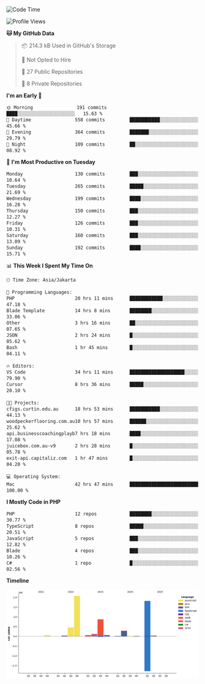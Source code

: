 <!--START_SECTION:waka-->
![Code Time](http://img.shields.io/badge/Code%20Time-609%20hrs%2021%20mins-blue)

![Profile Views](http://img.shields.io/badge/Profile%20Views-1-blue)

**🐱 My GitHub Data** 

> 📦 214.3 kB Used in GitHub's Storage 
 > 
> 🚫 Not Opted to Hire
 > 
> 📜 27 Public Repositories 
 > 
> 🔑 8 Private Repositories 
 > 
**I'm an Early 🐤** 

```text
🌞 Morning                191 commits         ████░░░░░░░░░░░░░░░░░░░░░   15.63 % 
🌆 Daytime                558 commits         ███████████░░░░░░░░░░░░░░   45.66 % 
🌃 Evening                364 commits         ███████░░░░░░░░░░░░░░░░░░   29.79 % 
🌙 Night                  109 commits         ██░░░░░░░░░░░░░░░░░░░░░░░   08.92 % 
```
📅 **I'm Most Productive on Tuesday** 

```text
Monday                   130 commits         ███░░░░░░░░░░░░░░░░░░░░░░   10.64 % 
Tuesday                  265 commits         █████░░░░░░░░░░░░░░░░░░░░   21.69 % 
Wednesday                199 commits         ████░░░░░░░░░░░░░░░░░░░░░   16.28 % 
Thursday                 150 commits         ███░░░░░░░░░░░░░░░░░░░░░░   12.27 % 
Friday                   126 commits         ███░░░░░░░░░░░░░░░░░░░░░░   10.31 % 
Saturday                 160 commits         ███░░░░░░░░░░░░░░░░░░░░░░   13.09 % 
Sunday                   192 commits         ████░░░░░░░░░░░░░░░░░░░░░   15.71 % 
```


📊 **This Week I Spent My Time On** 

```text
🕑︎ Time Zone: Asia/Jakarta

💬 Programming Languages: 
PHP                      20 hrs 11 mins      ████████████░░░░░░░░░░░░░   47.18 % 
Blade Template           14 hrs 8 mins       ████████░░░░░░░░░░░░░░░░░   33.06 % 
Other                    3 hrs 16 mins       ██░░░░░░░░░░░░░░░░░░░░░░░   07.65 % 
JSON                     2 hrs 24 mins       █░░░░░░░░░░░░░░░░░░░░░░░░   05.62 % 
Bash                     1 hr 45 mins        █░░░░░░░░░░░░░░░░░░░░░░░░   04.11 % 

🔥 Editors: 
VS Code                  34 hrs 11 mins      ████████████████████░░░░░   79.90 % 
Cursor                   8 hrs 36 mins       █████░░░░░░░░░░░░░░░░░░░░   20.10 % 

🐱‍💻 Projects: 
cfigs.curtin.edu.au      18 hrs 53 mins      ███████████░░░░░░░░░░░░░░   44.13 % 
woodpeckerflooring.com.au10 hrs 57 mins      ██████░░░░░░░░░░░░░░░░░░░   25.62 % 
api.businesscoachingplayb7 hrs 18 mins       ████░░░░░░░░░░░░░░░░░░░░░   17.08 % 
juicebox.com.au-v9       2 hrs 28 mins       █░░░░░░░░░░░░░░░░░░░░░░░░   05.78 % 
exit-api.capitaliz.com   1 hr 47 mins        █░░░░░░░░░░░░░░░░░░░░░░░░   04.20 % 

💻 Operating System: 
Mac                      42 hrs 47 mins      █████████████████████████   100.00 % 
```

**I Mostly Code in PHP** 

```text
PHP                      12 repos            ████████░░░░░░░░░░░░░░░░░   30.77 % 
TypeScript               8 repos             █████░░░░░░░░░░░░░░░░░░░░   20.51 % 
JavaScript               5 repos             ███░░░░░░░░░░░░░░░░░░░░░░   12.82 % 
Blade                    4 repos             ███░░░░░░░░░░░░░░░░░░░░░░   10.26 % 
C#                       1 repo              █░░░░░░░░░░░░░░░░░░░░░░░░   02.56 % 
```



**Timeline**

![Lines of Code chart](https://raw.githubusercontent.com/brstreet2/brstreet2/main/assets/bar_graph.png)


<!--END_SECTION:waka-->
